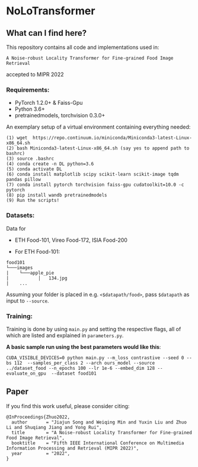 # NoLoTransformer

## What can I find here?

This repository contains all code and implementations used in:

```
A Noise-robust Locality Transformer for Fine-grained Food Image Retrieval
```
accepted to MIPR 2022

### Requirements:

* PyTorch 1.2.0+ & Faiss-Gpu
* Python 3.6+
* pretrainedmodels, torchvision 0.3.0+

An exemplary setup of a virtual environment containing everything needed:
```
(1) wget  https://repo.continuum.io/miniconda/Miniconda3-latest-Linux-x86_64.sh
(2) bash Miniconda3-latest-Linux-x86_64.sh (say yes to append path to bashrc)
(3) source .bashrc
(4) conda create -n DL python=3.6
(5) conda activate DL
(6) conda install matplotlib scipy scikit-learn scikit-image tqdm pandas pillow
(7) conda install pytorch torchvision faiss-gpu cudatoolkit=10.0 -c pytorch
(8) pip install wandb pretrainedmodels
(9) Run the scripts!
```

### Datasets:
Data for
* ETH Food-101, Vireo Food-172, ISIA Food-200


* For ETH Food-101:
```
food101
└───images
|    └───apple_pie
|           │   134.jpg
|    ...
```

Assuming your folder is placed in e.g. `<$datapath/food>`, pass `$datapath` as input to `--source`.

### Training:
Training is done by using `main.py` and setting the respective flags, all of which are listed and explained in `parameters.py`.

**A basic sample run using the best parameters would like this**:

```
CUDA_VISIBLE_DEVICES=0 python main.py --m_loss contrastive --seed 0 --bs 112  --samples_per_class 2 --arch ours_model --source ../dataset_food --n_epochs 100 --lr 1e-6 --embed_dim 128 --evaluate_on_gpu  --dataset food101
```
## Paper
If you find this work useful, please consider citing:
```
@InProceedings{Zhuo2022,
  author       = "Jiajun Song and Weiqing Min and Yuxin Liu and Zhuo Li and Shuqiang Jiang and Yong Rui",
  title        = "A Noise-robust Locality Transformer for Fine-grained Food Image Retrieval",
  booktitle    = "Fifth IEEE International Conference on Multimedia Information Processing and Retrieval (MIPR 2022)",
  year         = "2022",
}
```
